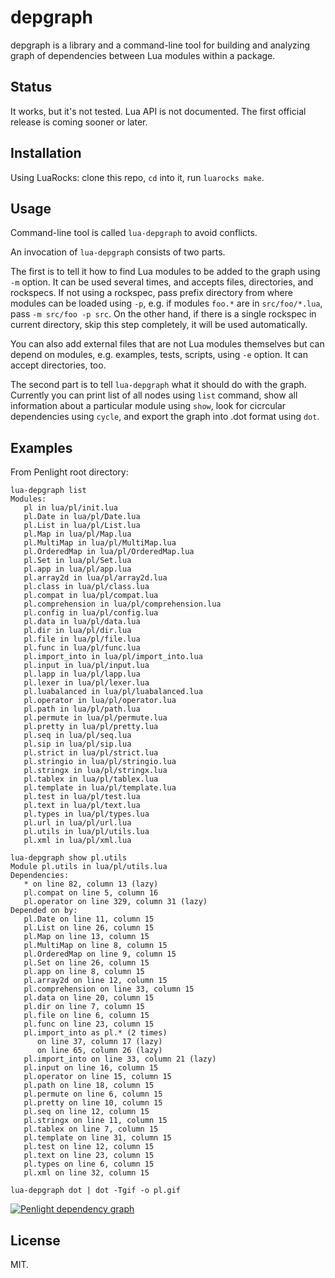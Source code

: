 # depgraph

depgraph is a library and a command-line tool for building and analyzing graph of dependencies between Lua modules within a package.

## Status

It works, but it's not tested. Lua API is not documented. The first official release is coming sooner or later.

## Installation

Using LuaRocks: clone this repo, `cd` into it, run `luarocks make`.

## Usage

Command-line tool is called `lua-depgraph` to avoid conflicts.

An invocation of `lua-depgraph` consists of two parts.

The first is to tell it how to find Lua modules to be added to the graph using `-m` option. It can be used several times, and accepts files, directories, and rockspecs. If not using a rockspec, pass prefix directory from where modules can be loaded using `-p`, e.g. if modules `foo.*` are in `src/foo/*.lua`, pass `-m src/foo -p src`. On the other hand, if there is a single rockspec in current directory, skip this step completely, it will be used automatically.

You can also add external files that are not Lua modules themselves but can depend on modules, e.g. examples, tests, scripts, using `-e` option. It can accept directories, too.

The second part is to tell `lua-depgraph` what it should do with the graph. Currently you can print list of all nodes using `list` command,
show all information about a particular module using `show`, look for cicrcular dependencies using `cycle`, and export the graph into .dot format using `dot`.

## Examples

From Penlight root directory:

```
lua-depgraph list
Modules:
   pl in lua/pl/init.lua
   pl.Date in lua/pl/Date.lua
   pl.List in lua/pl/List.lua
   pl.Map in lua/pl/Map.lua
   pl.MultiMap in lua/pl/MultiMap.lua
   pl.OrderedMap in lua/pl/OrderedMap.lua
   pl.Set in lua/pl/Set.lua
   pl.app in lua/pl/app.lua
   pl.array2d in lua/pl/array2d.lua
   pl.class in lua/pl/class.lua
   pl.compat in lua/pl/compat.lua
   pl.comprehension in lua/pl/comprehension.lua
   pl.config in lua/pl/config.lua
   pl.data in lua/pl/data.lua
   pl.dir in lua/pl/dir.lua
   pl.file in lua/pl/file.lua
   pl.func in lua/pl/func.lua
   pl.import_into in lua/pl/import_into.lua
   pl.input in lua/pl/input.lua
   pl.lapp in lua/pl/lapp.lua
   pl.lexer in lua/pl/lexer.lua
   pl.luabalanced in lua/pl/luabalanced.lua
   pl.operator in lua/pl/operator.lua
   pl.path in lua/pl/path.lua
   pl.permute in lua/pl/permute.lua
   pl.pretty in lua/pl/pretty.lua
   pl.seq in lua/pl/seq.lua
   pl.sip in lua/pl/sip.lua
   pl.strict in lua/pl/strict.lua
   pl.stringio in lua/pl/stringio.lua
   pl.stringx in lua/pl/stringx.lua
   pl.tablex in lua/pl/tablex.lua
   pl.template in lua/pl/template.lua
   pl.test in lua/pl/test.lua
   pl.text in lua/pl/text.lua
   pl.types in lua/pl/types.lua
   pl.url in lua/pl/url.lua
   pl.utils in lua/pl/utils.lua
   pl.xml in lua/pl/xml.lua
```

```
lua-depgraph show pl.utils
Module pl.utils in lua/pl/utils.lua
Dependencies:
   * on line 82, column 13 (lazy)
   pl.compat on line 5, column 16
   pl.operator on line 329, column 31 (lazy)
Depended on by:
   pl.Date on line 11, column 15
   pl.List on line 26, column 15
   pl.Map on line 13, column 15
   pl.MultiMap on line 8, column 15
   pl.OrderedMap on line 9, column 15
   pl.Set on line 26, column 15
   pl.app on line 8, column 15
   pl.array2d on line 12, column 15
   pl.comprehension on line 33, column 15
   pl.data on line 20, column 15
   pl.dir on line 7, column 15
   pl.file on line 6, column 15
   pl.func on line 23, column 15
   pl.import_into as pl.* (2 times)
      on line 37, column 17 (lazy)
      on line 65, column 26 (lazy)
   pl.import_into on line 33, column 21 (lazy)
   pl.input on line 16, column 15
   pl.operator on line 15, column 15
   pl.path on line 18, column 15
   pl.permute on line 6, column 15
   pl.pretty on line 10, column 15
   pl.seq on line 12, column 15
   pl.stringx on line 11, column 15
   pl.tablex on line 7, column 15
   pl.template on line 31, column 15
   pl.test on line 12, column 15
   pl.text on line 23, column 15
   pl.types on line 6, column 15
   pl.xml on line 32, column 15
```

```
lua-depgraph dot | dot -Tgif -o pl.gif
```

[![Penlight dependency graph](http://i.imgur.com/JzLDc8P.gif)](http://i.imgur.com/JzLDc8P.gif)

## License

MIT.
